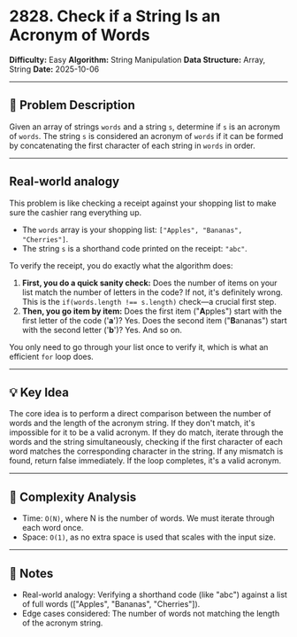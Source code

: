 # 2828. Check if a String Is an Acronym of Words

**Difficulty:** Easy
**Algorithm:** String Manipulation
**Data Structure:** Array, String
**Date:** 2025-10-06

---

## 📝 Problem Description
Given an array of strings `words` and a string `s`, determine if `s` is an acronym of `words`. The string `s` is considered an acronym of `words` if it can be formed by concatenating the first character of each string in `words` in order.

---

## Real-world analogy
This problem is like checking a receipt against your shopping list to make sure the cashier rang everything up.

  * The `words` array is your shopping list: `["Apples", "Bananas", "Cherries"]`.
  * The string `s` is a shorthand code printed on the receipt: `"abc"`.

To verify the receipt, you do exactly what the algorithm does:

1.  **First, you do a quick sanity check:** Does the number of items on your list match the number of letters in the code? If not, it's definitely wrong. This is the `if(words.length !== s.length)` check—a crucial first step.
2.  **Then, you go item by item:** Does the first item ("**A**pples") start with the first letter of the code ('**a**')? Yes. Does the second item ("**B**ananas") start with the second letter ('**b**')? Yes. And so on.

You only need to go through your list once to verify it, which is what an efficient `for` loop does.

---

## 💡 Key Idea
The core idea is to perform a direct comparison between the number of words and the length of the acronym string. If they don't match, it's impossible for it to be a valid acronym. If they do match, iterate through the words and the string simultaneously, checking if the first character of each word matches the corresponding character in the string. If any mismatch is found, return false immediately. If the loop completes, it's a valid acronym.

---

## 🧮 Complexity Analysis
- Time: `O(N)`, where N is the number of words. We must iterate through each word once.
- Space: `O(1)`, as no extra space is used that scales with the input size.

---

## 📖 Notes
- Real-world analogy: Verifying a shorthand code (like "abc") against a list of full words (["Apples", "Bananas", "Cherries"]).
- Edge cases considered: The number of words not matching the length of the acronym string.
